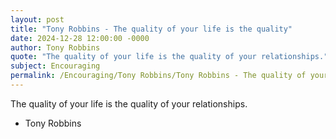 ```yaml
---
layout: post
title: "Tony Robbins - The quality of your life is the quality"
date: 2024-12-28 12:00:00 -0000
author: Tony Robbins
quote: "The quality of your life is the quality of your relationships."
subject: Encouraging
permalink: /Encouraging/Tony Robbins/Tony Robbins - The quality of your life is the quality
---
```


The quality of your life is the quality of your relationships.

- Tony Robbins
